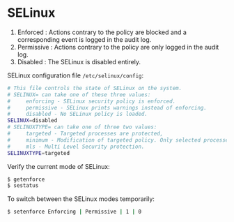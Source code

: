 # SELinux

1. Enforced : Actions contrary to the policy are blocked and a corresponding event is logged in the audit log.
2. Permissive : Actions contrary to the policy are only logged in the audit log.
3. Disabled : The SELinux is disabled entirely.

SELinux configuration file ```/etc/selinux/config```:
```bash
# This file controls the state of SELinux on the system.
# SELINUX= can take one of these three values:
#     enforcing - SELinux security policy is enforced.
#     permissive - SELinux prints warnings instead of enforcing.
#     disabled - No SELinux policy is loaded.
SELINUX=disabled
# SELINUXTYPE= can take one of three two values:
#     targeted - Targeted processes are protected,
#     minimum - Modification of targeted policy. Only selected processes are protected. 
#     mls - Multi Level Security protection.
SELINUXTYPE=targeted
```

Verify the current mode of SELinux:
```bash
$ getenforce
$ sestatus
```

To switch between the SELinux modes temporarily:
```bash
$ setenforce Enforcing | Permissive | 1 | 0
```
